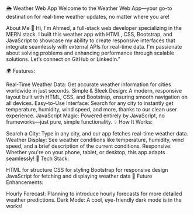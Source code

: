 🌦️ Weather Web App Welcome to the Weather Web App—your go-to destination for real-time weather updates, no matter where you are!

About Me 👋 Hi, I'm Ahmed, a full-stack web developer specializing in the MERN stack. I built this weather app with HTML, CSS, Bootstrap, and JavaScript to showcase my ability to create responsive interfaces that integrate seamlessly with external APIs for real-time data. I'm passionate about solving problems and enhancing performance through scalable solutions. Let’s connect on GitHub or LinkedIn."

🌍 Features:

Real-Time Weather Data: Get accurate weather information for cities worldwide in just seconds.
Simple & Sleek Design: A modern, responsive layout built with HTML, CSS, and Bootstrap, ensuring smooth navigation on all devices.
Easy-to-Use Interface: Search for any city to instantly get temperature, humidity, wind speed, and more, thanks to our clean user experience.
JavaScript Magic: Powered entirely by JavaScript, no frameworks—just pure, simple functionality.
💡 How It Works:

Search a City: Type in any city, and our app fetches real-time weather data.
Weather Display: See weather conditions like temperature, humidity, wind speed, and a brief description of the current conditions.
Responsive: Whether you're on your phone, tablet, or desktop, this app adapts seamlessly!
🚀 Tech Stack:

HTML for structure
CSS for styling
Bootstrap for responsive design
JavaScript for fetching and displaying weather data
🎯 Future Enhancements:

Hourly Forecast: Planning to introduce hourly forecasts for more detailed weather predictions.
Dark Mode: A cool, eye-friendly dark mode is in the works!
